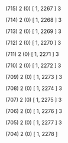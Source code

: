 (715) 2 (0) [ 1, 2267 ] 3 


(714) 2 (0) [ 1, 2268 ] 3 


(713) 2 (0) [ 1, 2269 ] 3 


(712) 2 (0) [ 1, 2270 ] 3 


(711) 2 (0) [ 1, 2271 ] 3 


(710) 2 (0) [ 1, 2272 ] 3 


(709) 2 (0) [ 1, 2273 ] 3 


(708) 2 (0) [ 1, 2274 ] 3 


(707) 2 (0) [ 1, 2275 ] 3 


(706) 2 (0) [ 1, 2276 ] 3 


(705) 2 (0) [ 1, 2277 ] 3 


(704) 2 (0) [ 1, 2278 ]  

